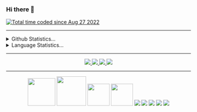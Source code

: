 ### Hi there 👋

<!--
**EdwardLeeData/EdwardLeeData** is a ✨ _special_ ✨ repository because its `README.md` (this file) appears on your GitHub profile.

Here are some ideas to get you started:

- 🔭 I’m currently working on ...
- 🌱 I’m currently learning ...
- 👯 I’m looking to collaborate on ...
- 🤔 I’m looking for help with ...
- 💬 Ask me about ...
- 📫 How to reach me: ...
- 😄 Pronouns: ...
- ⚡ Fun fact: ...
-->
<a href="https://wakatime.com/@77298fc6-b57e-486c-bec5-2ea798830ccd"><img src="https://wakatime.com/badge/user/77298fc6-b57e-486c-bec5-2ea798830ccd.svg" alt="Total time coded since Aug 27 2022" /></a>
 <hr/>
 <details>
  <summary>Github Statistics...</summary>
  <p align = "center">
    <img src="https://github-readme-stats.vercel.app/api?username=EdwardLeeData&count_private=true&show_icons=true"/>
  </p>
 </details>
 
 <details>
  <summary>Language Statistics...</summary>
  <p align = "center">
<img src="https://github-readme-stats.vercel.app/api/top-langs/?username=anuraghazra&layout=compact"/>
  </p>
 <p align = "center">
  <img src="https://wakatime.com/share/@77298fc6-b57e-486c-bec5-2ea798830ccd/60128f1f-0dfd-481f-8aae-0f2ffe169cd0.svg" height="400"/>
 </p>
 </details>

<hr/>
<p align="center">
  <a href= "https://github.com/EdwardLeeData">
    <img src="https://img.icons8.com/material-outlined/30/689d6a/source-code.png"/>
  </a>
  <a href= "https://www.linkedin.com/in/edwardleedata/">
    <img src="https://img.icons8.com/material-outlined/30/689d6a/linkedin.png"/>
  </a>
  <a href="https://github.com/EdwardLeeData/EdwardLeeData/blob/main/Jaeyun%20Lee%20-%20Software%20Engineer.pdf">
    <img src="https://img.icons8.com/material-outlined/30/689d6a/parse-from-clipboard.png"/>
  </a>
  <a href="mailto:edwardlee.data@gmail.com">
    <img src="https://img.icons8.com/ios-glyphs/30/689d6a/physics.png"/>
  </a>
</p>

<hr/>
<p align="center">
 <img src="https://user-images.githubusercontent.com/46063222/209597898-10fe1617-8583-45f8-bf03-71edefec72fb.png" height="75"/>
 <img src="https://user-images.githubusercontent.com/46063222/209598018-ccb66d8a-567d-40d7-a41a-94b91d6a56c3.png" height="80"/>
<img src="https://user-images.githubusercontent.com/46063222/209598138-324eb0fb-b748-4cdd-8ba2-66d1a92fae1b.png" height="60"/>
 <img src="https://user-images.githubusercontent.com/46063222/209598827-72632d34-7f8f-4f3b-a0dd-a1046004ec36.png" height="60"/>
 <img src="https://user-images.githubusercontent.com/46063222/209598240-25439bc5-04cc-400f-b1d2-702c1eff250e.png"/>
 <img src="https://user-images.githubusercontent.com/46063222/209598394-48eb1763-125a-477e-a621-fc7a20e3bdc2.png"/>
 <img src="https://user-images.githubusercontent.com/46063222/209598497-d32d19c4-722d-45d4-a7b5-d72a9c931cad.png"/>
 <img src="https://user-images.githubusercontent.com/46063222/209598581-f7f84f5f-b08c-4723-b48a-e99a2974e858.png"/>
 <img src="https://user-images.githubusercontent.com/46063222/209598624-2eeb16f7-635e-4f16-839d-53f186dfb787.png"/>
 </p>


